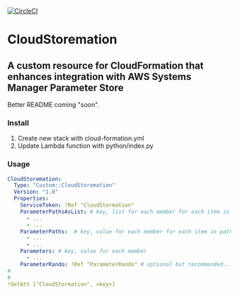 [![CircleCI](https://circleci.com/gh/RealSalmon/cloud-storemation.svg?style=svg)](https://circleci.com/gh/RealSalmon/cloud-storemation)

# CloudStoremation

## A custom resource for CloudFormation that enhances integration with AWS Systems Manager Parameter Store

Better README coming "soon".

### Install
1. Create new stack with cloud-formation.yml
2. Update Lambda function with python/index.py

### Usage
```yaml
CloudStoremation:
  Type: "Custom::CloudStoremation"
  Version: "1.0"
  Properties:
    ServiceToken: !Ref "CloudStormation"
    ParameterPathsAsList: # key, list for each member for each item in path
      - ...
      - ...
    ParameterPaths:  # key, value for each member for each item in path
      - ...
      - ...
    Parameters: # key, value for each member
      - ...
    ParameterRando: !Ref "ParameterRando" # optional but recommended...used to force refresh
#
#
!GetAtt ["CloudStormation", <key>]
```
